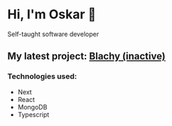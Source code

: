 # Hi, I'm Oskar 👋
Self-taught software developer

## My latest project: [Blachy (inactive)](https://blachy.vercel.app/)

### Technologies used:
- Next
- React
- MongoDB
- Typescript

